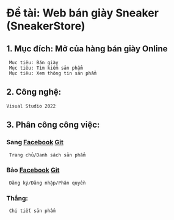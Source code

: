 # Đề tài: Web bán giày Sneaker (SneakerStore) 
## 1. Mục đích: Mở của hàng bán giày Online
     Mục tiêu: Bán giày
     Mục tiêu: Tìm kiếm sản phẩm
     Mục tiêu: Xem thông tin sản phẩm
## 2. Công nghệ: 
    Visual Studio 2022
## 3. Phân công công việc: 
### Sang [Facebook](https://facebook.com/sangnguyen01678/) [Git](https://github.com/tansang1230/) 
     Trang chủ/Danh sách sản phẩm
### Bảo [Facebook](https://facebook.com/beoxx.2804/) [Git](https://github.com/G1aBa0/) 
     Đăng ký/Đăng nhập/Phân quyền
### Thắng: 
     Chi tiết sản phẩm
